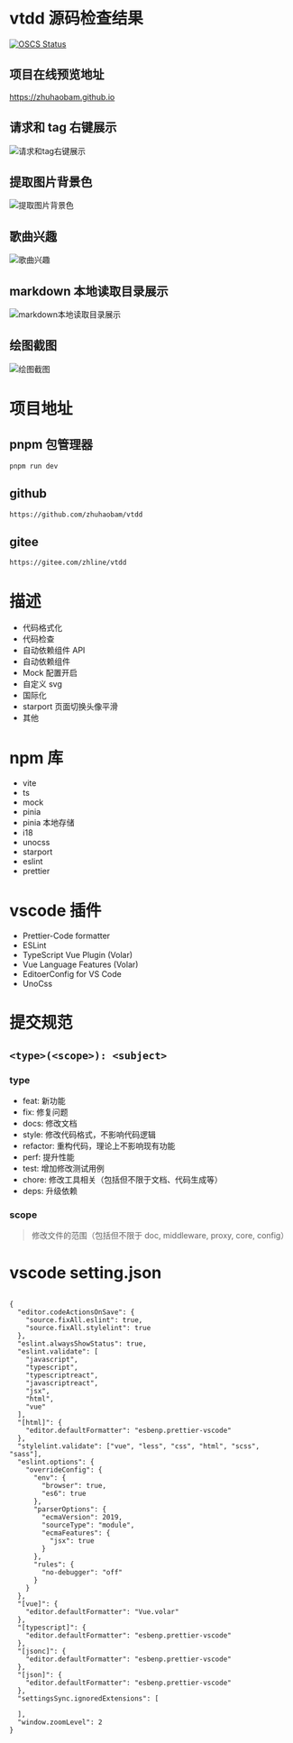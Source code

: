 # vtdd 源码检查结果

[![OSCS Status](https://www.oscs1024.com/platform/badge/zhuhaobam/vtdd.svg?size=large)](https://www.oscs1024.com/project/zhuhaobam/vtdd?ref=badge_large)

## 项目在线预览地址

https://zhuhaobam.github.io

## 请求和 tag 右键展示

![请求和tag右键展示](https://raw.githubusercontent.com/zhuhaobam/vtdd/main/docbyexplain/page1.png)

## 提取图片背景色

![提取图片背景色](https://raw.githubusercontent.com/zhuhaobam/vtdd/main/docbyexplain/page2.png)

## 歌曲兴趣

![歌曲兴趣](https://raw.githubusercontent.com/zhuhaobam/vtdd/main/docbyexplain/page3.png)

## markdown 本地读取目录展示

![markdown本地读取目录展示](https://raw.githubusercontent.com/zhuhaobam/vtdd/main/docbyexplain/page4.png)

## 绘图截图

![绘图截图](https://raw.githubusercontent.com/zhuhaobam/vtdd/main/docbyexplain/page5.png)

# 项目地址

## pnpm 包管理器

`pnpm run dev`

## github

`https://github.com/zhuhaobam/vtdd`

## gitee

`https://gitee.com/zhline/vtdd`

# 描述

- 代码格式化
- 代码检查
- 自动依赖组件 API
- 自动依赖组件
- Mock 配置开启
- 自定义 svg
- 国际化
- starport 页面切换头像平滑
- 其他

# npm 库

- vite
- ts
- mock
- pinia
- pinia 本地存储
- i18
- unocss
- starport
- eslint
- prettier

# vscode 插件

- Prettier-Code formatter
- ESLint
- TypeScript Vue Plugin (Volar)
- Vue Language Features (Volar)
- EditoerConfig for VS Code
- UnoCss

# 提交规范

## `<type>(<scope>): <subject>`

### type

- feat: 新功能
- fix: 修复问题
- docs: 修改文档
- style: 修改代码格式，不影响代码逻辑
- refactor: 重构代码，理论上不影响现有功能
- perf: 提升性能
- test: 增加修改测试用例
- chore: 修改工具相关（包括但不限于文档、代码生成等）
- deps: 升级依赖

### scope

> 修改文件的范围（包括但不限于 doc, middleware, proxy, core, config）

# vscode setting.json

```

{
  "editor.codeActionsOnSave": {
    "source.fixAll.eslint": true,
    "source.fixAll.stylelint": true
  },
  "eslint.alwaysShowStatus": true,
  "eslint.validate": [
    "javascript",
    "typescript",
    "typescriptreact",
    "javascriptreact",
    "jsx",
    "html",
    "vue"
  ],
  "[html]": {
    "editor.defaultFormatter": "esbenp.prettier-vscode"
  },
  "stylelint.validate": ["vue", "less", "css", "html", "scss", "sass"],
  "eslint.options": {
    "overrideConfig": {
      "env": {
        "browser": true,
        "es6": true
      },
      "parserOptions": {
        "ecmaVersion": 2019,
        "sourceType": "module",
        "ecmaFeatures": {
          "jsx": true
        }
      },
      "rules": {
        "no-debugger": "off"
      }
    }
  },
  "[vue]": {
    "editor.defaultFormatter": "Vue.volar"
  },
  "[typescript]": {
    "editor.defaultFormatter": "esbenp.prettier-vscode"
  },
  "[jsonc]": {
    "editor.defaultFormatter": "esbenp.prettier-vscode"
  },
  "[json]": {
    "editor.defaultFormatter": "esbenp.prettier-vscode"
  },
  "settingsSync.ignoredExtensions": [

  ],
  "window.zoomLevel": 2
}


```
